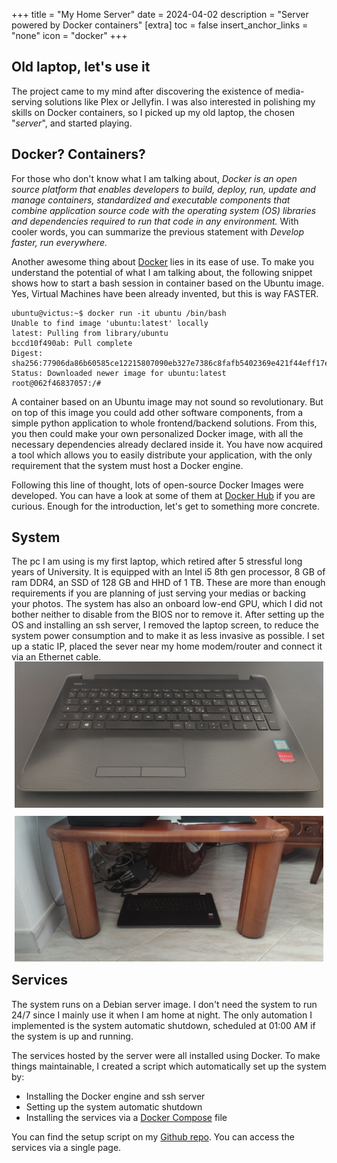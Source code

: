 +++
title = "My Home Server"
date = 2024-04-02
description = "Server powered by Docker containers"
[extra]
toc = false
insert_anchor_links = "none"
icon = "docker"
+++

## Old laptop, let's use it
The project came to my mind after discovering the existence of media-serving solutions like Plex or Jellyfin. I was also interested in polishing my skills on Docker containers, so I picked up my old laptop, the chosen "_server_", and started playing.

## Docker? Containers?
For those who don't know what I am talking about, _Docker is an open source platform that enables developers to build, deploy, run, update and manage containers, standardized and executable components that combine application source code with the operating system (OS) libraries and dependencies required to run that code in any environment._ With cooler words, you can summarize the previous statement with _Develop faster, run everywhere._ 

Another awesome thing about [Docker](https://www.docker.com/) lies in its ease of use. To make you understand the potential of what I am talking about, the following snippet shows how to start a bash session in container based on the Ubuntu image. Yes, Virtual Machines have been already invented, but this is way FASTER.

```
ubuntu@victus:~$ docker run -it ubuntu /bin/bash
Unable to find image 'ubuntu:latest' locally
latest: Pulling from library/ubuntu
bccd10f490ab: Pull complete
Digest: sha256:77906da86b60585ce12215807090eb327e7386c8fafb5402369e421f44eff17e
Status: Downloaded newer image for ubuntu:latest
root@062f46837057:/#
```

A container based on an Ubuntu image may not sound so revolutionary. But on top of this image you could add other software components, from a simple python application to whole frontend/backend solutions. From this, you then could make your own personalized Docker image, with all the necessary dependencies already declared inside it.
You have now acquired a tool which allows you to easily distribute your application, with the only requirement that the system must host a Docker engine. 

Following this line of thought, lots of open-source Docker Images were developed. You can have a look at some of them at [Docker Hub](https://hub.docker.com/) if you are curious. Enough for the introduction, let's get to something more concrete.

## System

The pc I am using is my first laptop, which retired after 5 stressful long years of University. It is equipped with an Intel i5 8th gen processor, 8 GB of ram DDR4, an SSD of 128 GB and HHD of 1 TB. These are more than enough requirements if you are planning of just serving your medias or backing your photos. The system has also an onboard low-end GPU, which I did not bother neither to disable from the BIOS nor to remove it. After setting up the OS and installing an ssh server, I removed the laptop screen, to reduce the system power consumption and to make it as less invasive as possible. I set up a static IP, placed the sever near my home modem/router and connect it via an Ethernet cable.

<div class="flex flex-col md:flex-row" style="margin-top: -20px; margin-bottom: -20px;">
    <div style="padding: 5px;" >
        <img src="server1e.jpeg" alt="Server 1">
    </div>
    <div style="padding: 5px;">
        <img src="server2e.jpeg" alt="Server 2">  
    </div>
</div>

## Services

The system runs on a Debian server image. I don't need the system to run 24/7 since I mainly use it when I am home at night. The only automation I implemented is the system automatic shutdown, scheduled at 01:00 AM if the system is up and running.

The services hosted by the server were all installed using Docker. To make things maintainable, I created a script which automatically set up the system by:

* Installing the Docker engine and ssh server
* Setting up the system automatic shutdown
* Installing the services via a [Docker Compose](https://docs.docker.com/compose/) file 

You can find the setup script on my [Github repo](https://github.com/nicolamarchiotto/k8-zola-blog). You can access the services via a single page.